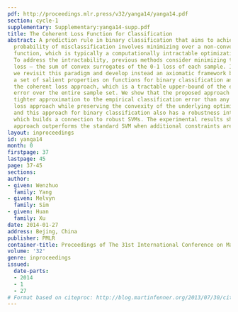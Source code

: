```yaml
---
pdf: http://proceedings.mlr.press/v32/yanga14/yanga14.pdf
section: cycle-1
supplementary: Supplementary:yanga14-supp.pdf
title: The Coherent Loss Function for Classification
abstract: A prediction rule in binary classification that aims to achieve the lowest
  probability of misclassification involves minimizing over a non-convex, 0-1 loss
  function, which is typically a computationally intractable optimization problem.
  To address the intractability, previous methods consider minimizing the cumulative
  loss – the sum of convex surrogates of the 0-1 loss of each sample. In this paper,
  we revisit this paradigm and develop instead an axiomatic framework by proposing
  a set of salient properties on functions for binary classification and then propose
  the coherent loss approach, which is a tractable upper-bound of the empirical classification
  error over the entire sample set. We show that the proposed approach yields a strictly
  tighter approximation to the empirical classification error than any convex cumulative
  loss approach while preserving the convexity of the underlying optimization problem,
  and this approach for binary classification also has a robustness interpretation
  which builds a connection to robust SVMs. The experimental results show that our
  approach outperforms the standard SVM when additional constraints are imposed.
layout: inproceedings
id: yanga14
month: 0
firstpage: 37
lastpage: 45
page: 37-45
sections: 
author:
- given: Wenzhuo
  family: Yang
- given: Melvyn
  family: Sim
- given: Huan
  family: Xu
date: 2014-01-27
address: Bejing, China
publisher: PMLR
container-title: Proceedings of The 31st International Conference on Machine Learning
volume: '32'
genre: inproceedings
issued:
  date-parts:
  - 2014
  - 1
  - 27
# Format based on citeproc: http://blog.martinfenner.org/2013/07/30/citeproc-yaml-for-bibliographies/
---
```

